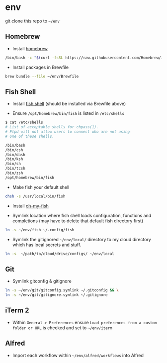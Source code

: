 # env

git clone this repo to `~/env`

## Homebrew

- Install [homebrew](https://brew.sh/)

```sh
/bin/bash -c "$(curl -fsSL https://raw.githubusercontent.com/Homebrew/install/HEAD/install.sh)"
```

- Install packages in Brewfile

```sh
brew bundle --file ~/env/Brewfile
```

## Fish Shell

- Install [fish shell](https://fishshell.com/) (should be installed via Brewfile above)

- Ensure `/opt/homebrew/bin/fish` is listed in `/etc/shells`

```sh
$ cat /etc/shells                                                                                                                             Thu Jun 30 15:55:29 2022
# List of acceptable shells for chpass(1).
# Ftpd will not allow users to connect who are not using
# one of these shells.

/bin/bash
/bin/csh
/bin/dash
/bin/ksh
/bin/sh
/bin/tcsh
/bin/zsh
/opt/homebrew/bin/fish
```

- Make fish your default shell

```sh
chsh -s /usr/local/bin/fish
```

- Install [oh-my-fish](https://github.com/oh-my-fish/oh-my-fish)

- Symlink location where fish shell loads configuration, functions and completions (may have to delete that default fish directory first)

```sh
ln -s ~/env/fish ~/.config/fish
```

- Symlink the gitignored `~/env/local/` directory to my cloud directory which has local secrets and stuff.

```sh
ln -s  ~/path/to/cloud/drive/configs/ ~/env/local
```

## Git

- Symlink gitconfig & gitignore

```sh
ln -s ~/env/git/gitconfig.symlink ~/.gitconfig && \
ln -s ~/env/git/gitignore.symlink ~/.gitignore
```

## iTerm 2

- Within `General > Preferences` ensure `Load preferences from a custom folder or URL` is checked and set to `~/env/iterm`

## Alfred

- Import each workflow within `~/env/alfred/workflows` into Alfred
